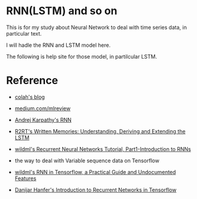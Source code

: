 # RNN(LSTM) and so on

 This is for my study about Neural Network to deal with time series data, in particular text. 
 
 I will hadle the RNN and LSTM model here. 

 The following is help site for those model, in partilcular LSTM.

# Reference 

 - [colah's blog](http://colah.github.io/posts/2015-08-Understanding-LSTMs/)

 - [medium.com/mlreview](https://medium.com/mlreview/understanding-lstm-and-its-diagrams-37e2f46f1714)

 - [Andrej Karpathy's RNN](http://karpathy.github.io/2015/05/21/rnn-effectiveness/)

 - [R2RT's Written Memories: Understanding, Deriving and Extending the LSTM](https://r2rt.com/written-memories-understanding-deriving-and-extending-the-lstm.html)
 
 - [wildml's Recurrent Neural Networks Tutorial, Part1-Introduction to RNNs](http://www.wildml.com/2015/09/recurrent-neural-networks-tutorial-part-1-introduction-to-rnns/)
 
 - the way to deal with Variable sequence data on Tensorflow 
 
  - [wildml's RNN in Tensorflow, a Practical Guide and Undocumented Features](http://www.wildml.com/2016/08/rnns-in-tensorflow-a-practical-guide-and-undocumented-features/)
  
  - [Danijar Hanfer's Introduction to Recurrent Networks in Tensorflow](https://danijar.com/introduction-to-recurrent-networks-in-tensorflow/)
